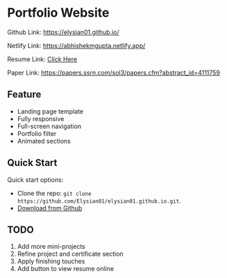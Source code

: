 # Portfolio Website

Github Link: https://elysian01.github.io/

Netlify Link: https://abhishekmgupta.netlify.app/

Resume Link: [Click Here](https://docs.google.com/document/d/1MwU89hzeNLhtDTw2-nDss6EqNrJadrLJa74E2HqaNNk/edit?usp=sharing)

Paper Link: https://papers.ssrn.com/sol3/papers.cfm?abstract_id=4111759

## Feature

- Landing page template
- Fully responsive
- Full-screen navigation
- Portfolio filter
- Animated sections

## Quick Start

Quick start options:

- Clone the repo: `git clone https://github.com/Elysian01/elysian01.github.io.git`.
- [Download from Github](https://github.com/Elysian01/elysian01.github.io/archive/master.zip)

## TODO

1. Add more mini-projects 
2. Refine project and certificate section
3. Apply finishing touches
4. Add button to view resume online

